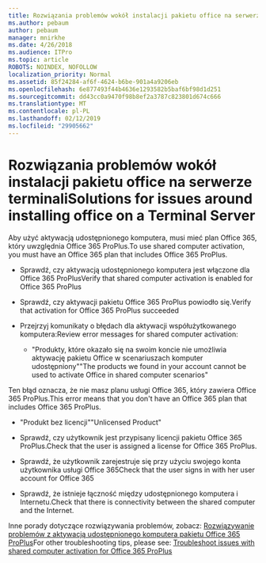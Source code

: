 ```yaml
---
title: Rozwiązania problemów wokół instalacji pakietu office na serwerze terminali
ms.author: pebaum
author: pebaum
manager: mnirkhe
ms.date: 4/26/2018
ms.audience: ITPro
ms.topic: article
ROBOTS: NOINDEX, NOFOLLOW
localization_priority: Normal
ms.assetid: 85f24284-af6f-4624-b6be-901a4a9206eb
ms.openlocfilehash: 6e877493f44b4636e1293582b5baf6bf98d1d251
ms.sourcegitcommit: dd43cc0a9470f98b8ef2a3787c823801d674c666
ms.translationtype: MT
ms.contentlocale: pl-PL
ms.lasthandoff: 02/12/2019
ms.locfileid: "29905662"
---
```

# <a name="solutions-for-issues-around-installing-office-on-a-terminal-server"></a><span data-ttu-id="b9d35-102">Rozwiązania problemów wokół instalacji pakietu office na serwerze terminali</span><span class="sxs-lookup"><span data-stu-id="b9d35-102">Solutions for issues around installing office on a Terminal Server</span></span>

<span data-ttu-id="b9d35-103">Aby użyć aktywacją udostępnionego komputera, musi mieć plan Office 365, który uwzględnia Office 365 ProPlus.</span><span class="sxs-lookup"><span data-stu-id="b9d35-103">To use shared computer activation, you must have an Office 365 plan that includes Office 365 ProPlus.</span></span>
  
- <span data-ttu-id="b9d35-104">Sprawdź, czy aktywacją udostępnionego komputera jest włączone dla Office 365 ProPlus</span><span class="sxs-lookup"><span data-stu-id="b9d35-104">Verify that shared computer activation is enabled for Office 365 ProPlus</span></span>
    
- <span data-ttu-id="b9d35-105">Sprawdź, czy aktywacji pakietu Office 365 ProPlus powiodło się.</span><span class="sxs-lookup"><span data-stu-id="b9d35-105">Verify that activation for Office 365 ProPlus succeeded</span></span>
    
- <span data-ttu-id="b9d35-106">Przejrzyj komunikaty o błędach dla aktywacji współużytkowanego komputera:</span><span class="sxs-lookup"><span data-stu-id="b9d35-106">Review error messages for shared computer activation:</span></span>
    
  - <span data-ttu-id="b9d35-107">"Produkty, które okazało się na swoim koncie nie umożliwia aktywację pakietu Office w scenariuszach komputer udostępniony"</span><span class="sxs-lookup"><span data-stu-id="b9d35-107">"The products we found in your account cannot be used to activate Office in shared computer scenarios"</span></span>
  
<span data-ttu-id="b9d35-108">Ten błąd oznacza, że nie masz planu usługi Office 365, który zawiera Office 365 ProPlus.</span><span class="sxs-lookup"><span data-stu-id="b9d35-108">This error means that you don't have an Office 365 plan that includes Office 365 ProPlus.</span></span>
    
  - <span data-ttu-id="b9d35-109">"Produkt bez licencji"</span><span class="sxs-lookup"><span data-stu-id="b9d35-109">"Unlicensed Product"</span></span>
    
  - <span data-ttu-id="b9d35-110">Sprawdź, czy użytkownik jest przypisany licencji pakietu Office 365 ProPlus.</span><span class="sxs-lookup"><span data-stu-id="b9d35-110">Check that the user is assigned a license for Office 365 ProPlus.</span></span>
    
  - <span data-ttu-id="b9d35-111">Sprawdź, że użytkownik zarejestruje się przy użyciu swojego konta użytkownika usługi Office 365</span><span class="sxs-lookup"><span data-stu-id="b9d35-111">Check that the user signs in with her user account for Office 365</span></span>
    
  - <span data-ttu-id="b9d35-112">Sprawdź, że istnieje łączność między udostępnionego komputera i Internetu.</span><span class="sxs-lookup"><span data-stu-id="b9d35-112">Check that there is connectivity between the shared computer and the Internet.</span></span>
    
<span data-ttu-id="b9d35-113">Inne porady dotyczące rozwiązywania problemów, zobacz: [Rozwiązywanie problemów z aktywacją udostępnionego komputera pakietu Office 365 ProPlus](https://docs.microsoft.com/DeployOffice/troubleshoot-issues-with-shared-computer-activation-for-office-365-proplus)</span><span class="sxs-lookup"><span data-stu-id="b9d35-113">For other troubleshooting tips, please see: [Troubleshoot issues with shared computer activation for Office 365 ProPlus](https://docs.microsoft.com/DeployOffice/troubleshoot-issues-with-shared-computer-activation-for-office-365-proplus)</span></span>
  

